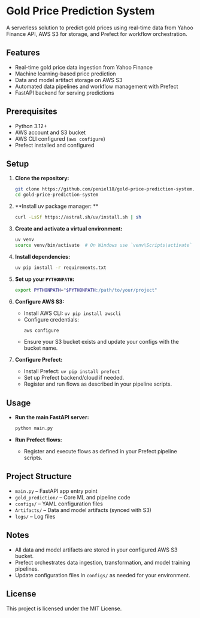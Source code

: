 # Gold Price Prediction System

A serverless solution to predict gold prices using real-time data from Yahoo Finance API, AWS S3 for storage, and Prefect for workflow orchestration.

## Features

- Real-time gold price data ingestion from Yahoo Finance
- Machine learning-based price prediction
- Data and model artifact storage on AWS S3
- Automated data pipelines and workflow management with Prefect
- FastAPI backend for serving predictions

## Prerequisites

- Python 3.12+
- AWS account and S3 bucket
- AWS CLI configured (`aws configure`)
- Prefect installed and configured

## Setup

1. **Clone the repository:**
   ```sh
   git clone https://github.com/peniel18/gold-price-prediction-system.git
   cd gold-price-prediction-system
   ```

2. **Install uv package manager: **
   ``` sh 
   curl -LsSf https://astral.sh/uv/install.sh | sh
   ```

3. **Create and activate a virtual environment:**
   ```sh
   uv venv 
   source venv/bin/activate  # On Windows use `venv\Scripts\activate`
   ```

4. **Install dependencies:**
   ```sh
   uv pip install -r requirements.txt
   ```

5. **Set up your `PYTHONPATH`:**
   ```sh
   export PYTHONPATH="$PYTHONPATH:/path/to/your/project"
   ```

6. **Configure AWS S3:**
   - Install AWS CLI: `uv pip install awscli`
   - Configure credentials:
     ```sh
     aws configure
     ```
   - Ensure your S3 bucket exists and update your configs with the bucket name.

7. **Configure Prefect:**
   - Install Prefect: `uv pip install prefect`
   - Set up Prefect backend/cloud if needed.
   - Register and run flows as described in your pipeline scripts.

## Usage

- **Run the main FastAPI server:**
  ```sh
  python main.py
  ```

- **Run Prefect flows:**
  - Register and execute flows as defined in your Prefect pipeline scripts.

## Project Structure

- `main.py` – FastAPI app entry point
- `gold_prediction/` – Core ML and pipeline code
- `configs/` – YAML configuration files
- `Artifacts/` – Data and model artifacts (synced with S3)
- `logs/` – Log files

## Notes

- All data and model artifacts are stored in your configured AWS S3 bucket.
- Prefect orchestrates data ingestion, transformation, and model training pipelines.
- Update configuration files in `configs/` as needed for your environment.

## License

This project is licensed under the MIT License.

